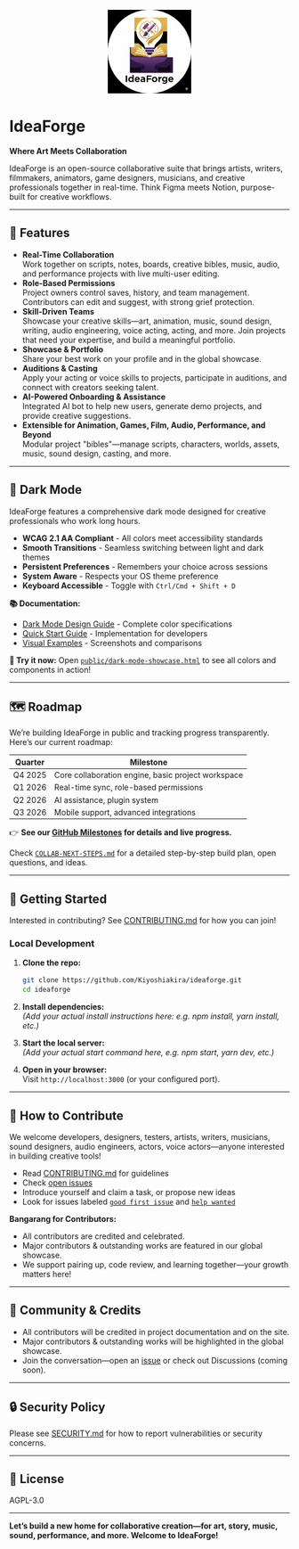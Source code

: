 <p align="center">
 <img src='public/img/logo.png' height='150' alt="IdeaForge Logo" />
</p>

# IdeaForge

**Where Art Meets Collaboration**

IdeaForge is an open-source collaborative suite that brings artists, writers, filmmakers, animators, game designers, musicians, and creative professionals together in real-time. Think Figma meets Notion, purpose-built for creative workflows.

---

## 🌟 Features

- **Real-Time Collaboration**  
  Work together on scripts, notes, boards, creative bibles, music, audio, and performance projects with live multi-user editing.
- **Role-Based Permissions**  
  Project owners control saves, history, and team management. Contributors can edit and suggest, with strong grief protection.
- **Skill-Driven Teams**  
  Showcase your creative skills—art, animation, music, sound design, writing, audio engineering, voice acting, acting, and more. Join projects that need your expertise, and build a meaningful portfolio.
- **Showcase & Portfolio**  
  Share your best work on your profile and in the global showcase.
- **Auditions & Casting**  
  Apply your acting or voice skills to projects, participate in auditions, and connect with creators seeking talent.
- **AI-Powered Onboarding & Assistance**  
  Integrated AI bot to help new users, generate demo projects, and provide creative suggestions.
- **Extensible for Animation, Games, Film, Audio, Performance, and Beyond**  
  Modular project "bibles"—manage scripts, characters, worlds, assets, music, sound design, casting, and more.

---

## 🌙 Dark Mode

IdeaForge features a comprehensive dark mode designed for creative professionals who work long hours.

- **WCAG 2.1 AA Compliant** - All colors meet accessibility standards
- **Smooth Transitions** - Seamless switching between light and dark themes
- **Persistent Preferences** - Remembers your choice across sessions
- **System Aware** - Respects your OS theme preference
- **Keyboard Accessible** - Toggle with `Ctrl/Cmd + Shift + D`

**📚 Documentation:**

- [Dark Mode Design Guide](DARK_MODE_DESIGN.md) - Complete color specifications
- [Quick Start Guide](DARK_MODE_QUICK_START.md) - Implementation for developers
- [Visual Examples](docs/DARK_MODE_VISUALS.md) - Screenshots and comparisons

**🎨 Try it now:** Open [`public/dark-mode-showcase.html`](public/dark-mode-showcase.html) to see all colors and components in action!

---

## 🗺️ Roadmap

We’re building IdeaForge in public and tracking progress transparently. Here’s our current roadmap:

| Quarter | Milestone                                          |
| ------- | -------------------------------------------------- |
| Q4 2025 | Core collaboration engine, basic project workspace |
| Q1 2026 | Real-time sync, role-based permissions             |
| Q2 2026 | AI assistance, plugin system                       |
| Q3 2026 | Mobile support, advanced integrations              |

👉 **See our [GitHub Milestones](https://github.com/Kiyoshiakira/ideaforge/milestones) for details and live progress.**

Check [`COLLAB-NEXT-STEPS.md`](COLLAB-NEXT-STEPS.md) for a detailed step-by-step build plan, open questions, and ideas.

---

## 🚀 Getting Started

Interested in contributing? See [CONTRIBUTING.md](CONTRIBUTING.md) for how you can join!

### Local Development

1. **Clone the repo:**

   ```bash
   git clone https://github.com/Kiyoshiakira/ideaforge.git
   cd ideaforge
   ```

2. **Install dependencies:**  
   _(Add your actual install instructions here: e.g. npm install, yarn install, etc.)_

3. **Start the local server:**  
   _(Add your actual start command here, e.g. npm start, yarn dev, etc.)_

4. **Open in your browser:**  
   Visit `http://localhost:3000` (or your configured port).

---

## 🤝 How to Contribute

We welcome developers, designers, testers, artists, writers, musicians, sound designers, audio engineers, actors, voice actors—anyone interested in building creative tools!

- Read [CONTRIBUTING.md](CONTRIBUTING.md) for guidelines
- Check [open issues](https://github.com/Kiyoshiakira/ideaforge/issues)
- Introduce yourself and claim a task, or propose new ideas
- Look for issues labeled [`good first issue`](https://github.com/Kiyoshiakira/ideaforge/labels/good%20first%20issue) and [`help wanted`](https://github.com/Kiyoshiakira/ideaforge/labels/help%20wanted)

**Bangarang for Contributors:**

- All contributors are credited and celebrated.
- Major contributors & outstanding works are featured in our global showcase.
- We support pairing up, code review, and learning together—your growth matters here!

---

## 🙌 Community & Credits

- All contributors will be credited in project documentation and on the site.
- Major contributors & outstanding works will be highlighted in the global showcase.
- Join the conversation—open an [issue](https://github.com/Kiyoshiakira/ideaforge/issues) or check out Discussions (coming soon).

---

## 🔒 Security Policy

Please see [SECURITY.md](SECURITY.md) for how to report vulnerabilities or security concerns.

---

## 📄 License

AGPL-3.0

---

**Let’s build a new home for collaborative creation—for art, story, music, sound, performance, and more. Welcome to IdeaForge!**
